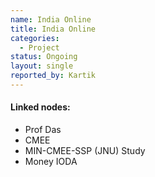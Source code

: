```yaml
---
name: India Online
title: India Online
categories:
  - Project
status: Ongoing
layout: single
reported_by: Kartik
---
```

#### Linked nodes:
* Prof Das
* CMEE
* MIN-CMEE-SSP (JNU) Study
* Money IODA
